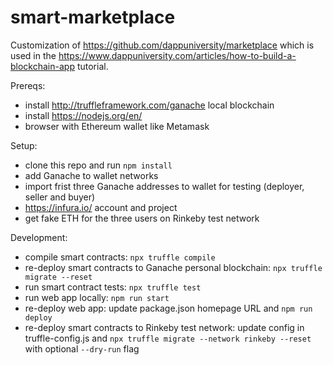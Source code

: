 # smart-marketplace

Customization of https://github.com/dappuniversity/marketplace which is used in the https://www.dappuniversity.com/articles/how-to-build-a-blockchain-app tutorial.

Prereqs:

* install http://truffleframework.com/ganache local blockchain
* install https://nodejs.org/en/
* browser with Ethereum wallet like Metamask

Setup:
* clone this repo and run `npm install`
* add Ganache to wallet networks
* import frist three Ganache addresses to wallet for testing (deployer, seller and buyer)
* https://infura.io/ account and project
* get fake ETH for the three users on Rinkeby test network

Development:
* compile smart contracts: `npx truffle compile`
* re-deploy smart contracts to Ganache personal blockchain: `npx truffle migrate --reset`
* run smart contract tests: `npx truffle test`
* run web app locally: `npm run start`
* re-deploy web app: update package.json homepage URL and `npm run deploy`
* re-deploy smart contracts to Rinkeby test network: update config in truffle-config.js and `npx truffle migrate --network rinkeby --reset` with optional `--dry-run` flag
